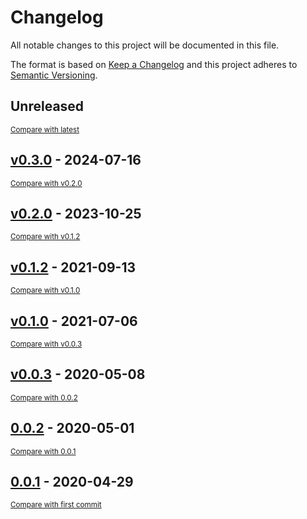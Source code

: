 # Changelog

All notable changes to this project will be documented in this file.

The format is based on [Keep a Changelog](http://keepachangelog.com/en/1.0.0/)
and this project adheres to [Semantic Versioning](http://semver.org/spec/v2.0.0.html).

<!-- insertion marker -->
## Unreleased

<small>[Compare with latest](https://github.com/DataShades/ckanext-create_typed_package/compare/v0.3.0...HEAD)</small>

<!-- insertion marker -->
## [v0.3.0](https://github.com/DataShades/ckanext-create_typed_package/releases/tag/v0.3.0) - 2024-07-16

<small>[Compare with v0.2.0](https://github.com/DataShades/ckanext-create_typed_package/compare/v0.2.0...v0.3.0)</small>

## [v0.2.0](https://github.com/DataShades/ckanext-create_typed_package/releases/tag/v0.2.0) - 2023-10-25

<small>[Compare with v0.1.2](https://github.com/DataShades/ckanext-create_typed_package/compare/v0.1.2...v0.2.0)</small>

## [v0.1.2](https://github.com/DataShades/ckanext-create_typed_package/releases/tag/v0.1.2) - 2021-09-13

<small>[Compare with v0.1.0](https://github.com/DataShades/ckanext-create_typed_package/compare/v0.1.0...v0.1.2)</small>

## [v0.1.0](https://github.com/DataShades/ckanext-create_typed_package/releases/tag/v0.1.0) - 2021-07-06

<small>[Compare with v0.0.3](https://github.com/DataShades/ckanext-create_typed_package/compare/v0.0.3...v0.1.0)</small>

## [v0.0.3](https://github.com/DataShades/ckanext-create_typed_package/releases/tag/v0.0.3) - 2020-05-08

<small>[Compare with 0.0.2](https://github.com/DataShades/ckanext-create_typed_package/compare/0.0.2...v0.0.3)</small>

## [0.0.2](https://github.com/DataShades/ckanext-create_typed_package/releases/tag/0.0.2) - 2020-05-01

<small>[Compare with 0.0.1](https://github.com/DataShades/ckanext-create_typed_package/compare/0.0.1...0.0.2)</small>

## [0.0.1](https://github.com/DataShades/ckanext-create_typed_package/releases/tag/0.0.1) - 2020-04-29

<small>[Compare with first commit](https://github.com/DataShades/ckanext-create_typed_package/compare/6bfaeeb91a5d0853cf93f11df82f2490535598fa...0.0.1)</small>

